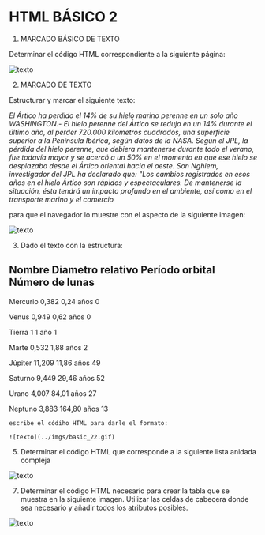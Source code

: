 ﻿

# HTML BÁSICO 2

1.  MARCADO BÁSICO DE TEXTO
    
Determinar el código HTML correspondiente a la siguiente página:

![texto](../imgs/basic_21.gif)


2.  MARCADO DE TEXTO
    
Estructurar y marcar el siguiente texto:

*El Ártico ha perdido el 14% de su hielo marino perenne en un solo año
WASHINGTON.- El hielo perenne del Ártico  se redujo en un 14% durante el último año, al perder 720.000 kilómetros cuadrados, una superficie superior a la Península Ibérica, según datos de la NASA.
Según el JPL, la pérdida del hielo perenne, que debiera mantenerse durante todo el verano, fue todavía mayor y se acercó a un 50% en el momento en que ese hielo se desplazaba desde el Ártico  oriental hacia el oeste.
Son Nghiem, investigador del JPL ha declarado que:
"Los cambios registrados en esos años en el hielo Ártico  son rápidos y espectaculares. De mantenerse la situación, ésta tendrá un impacto profundo en el ambiente, así como en el transporte marino y el comercio*


para que el navegador lo muestre con el aspecto de la siguiente imagen:

![texto](../imgs/basic_22.gif)
  


3.  Dado el texto con la estructura:


Nombre      Diametro relativo   Período orbital   Número de lunas
-----------------------------------------------------------------

Mercurio          0,382            0,24 años            0

Venus             0,949            0,62 años            0

Tierra            1                1    año             1

Marte             0,532            1,88 años            2

Júpiter          11,209           11,86 años           49

Saturno           9,449           29,46 años           52

Urano             4,007           84,01 años           27

Neptuno           3,883          164,80 años           13

    escribe el códiho HTML para darle el formato:
	
    ![texto](../imgs/basic_22.gif)
 


5.  Determinar el código HTML que corresponde a la siguiente lista anidada compleja

 ![texto](../imgs/lista_anidada.gif)



7. Determinar el código HTML necesario para crear la tabla que se muestra en la siguiente imagen. Utilizar las celdas de cabecera donde sea necesario y añadir todos los atributos posibles.

![texto](../imgs/tabla_imgs.gif)


